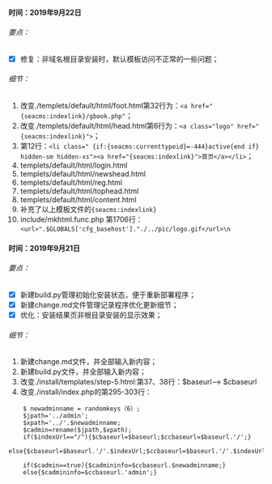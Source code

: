 #### 时间：2019年9月22日
###### 要点：
- [x] 修复：非域名根目录安装时，默认模板访问不正常的一些问题；

###### 细节：
1. 改变./templets/default/html/foot.html第32行为：`<a href="{seacms:indexlink}/gbook.php"`；
2. 改变./templets/default/html/head.html第6行为：`<a class="logo" href="{seacms:indexlink}">`；
3. 第12行：`<li class=" {if:{seacms:currenttypeid}=-444}active{end if} hidden-sm hidden-xs"><a href="{seacms:indexlink}">首页</a></li>`；
4. templets/default/html/login.html
5. templets/default/html/newshead.html
6. templets/default/html/reg.html
7. templets/default/html/tophead.html 
8. templets/default/html/content.html 
9. 补充了以上模板文件的`{seacms:indexlink}`
10. include/mkhtml.func.php 第1706行：`<url>".$GLOBALS['cfg_basehost']."./../pic/logo.gif</url>\n`


#### 时间：2019年9月21日
###### 要点：
- [x] 新建build.py管理初始化安装状态，便于重新部署程序；
- [x] 新建change.md文件管理记录程序优化更新细节；
- [x] 优化：安装结果页非根目录安装的显示效果；

###### 细节：
1. 新建change.md文件，并全部输入新内容；
2. 新建build.py文件，并全部输入新内容；
3. 改变./install/templates/step-5.html:第37、38行：$baseurl--> $cbaseurl
4. 改变./install/index.php的第295-303行：
```
	$ newadminname = randomkeys（6）;
  	$jpath='../admin';
	$xpath='../'.$newadminname;
	$cadmin=rename($jpath,$xpath);	
	if($indexUrl=="/"){$cbaseurl=$baseurl;$ccbaseurl=$baseurl.'/';}
	else{$cbaseurl=$baseurl.'/'.$indexUrl;$ccbaseurl=$baseurl.'/'.$indexUrl;}

	if($cadmin==true){$cadmininfo=$ccbaseurl.$newadminname;}
	else{$cadmininfo=$ccbaseurl.'admin';}
```

